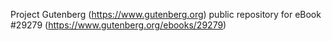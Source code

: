 Project Gutenberg (https://www.gutenberg.org) public repository for eBook #29279 (https://www.gutenberg.org/ebooks/29279)

